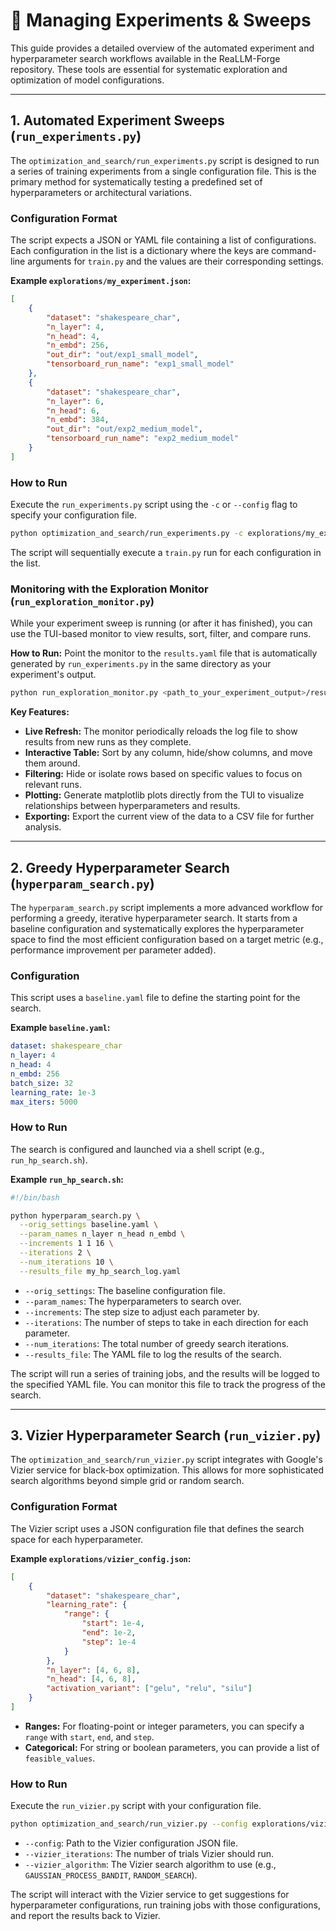 # 🧪 Managing Experiments & Sweeps

This guide provides a detailed overview of the automated experiment and hyperparameter search workflows available in the ReaLLM-Forge repository. These tools are essential for systematic exploration and optimization of model configurations.

---

## 1. Automated Experiment Sweeps (`run_experiments.py`)

The `optimization_and_search/run_experiments.py` script is designed to run a series of training experiments from a single configuration file. This is the primary method for systematically testing a predefined set of hyperparameters or architectural variations.

### Configuration Format

The script expects a JSON or YAML file containing a list of configurations. Each configuration in the list is a dictionary where the keys are command-line arguments for `train.py` and the values are their corresponding settings.

**Example `explorations/my_experiment.json`:**
```json
[
    {
        "dataset": "shakespeare_char",
        "n_layer": 4,
        "n_head": 4,
        "n_embd": 256,
        "out_dir": "out/exp1_small_model",
        "tensorboard_run_name": "exp1_small_model"
    },
    {
        "dataset": "shakespeare_char",
        "n_layer": 6,
        "n_head": 6,
        "n_embd": 384,
        "out_dir": "out/exp2_medium_model",
        "tensorboard_run_name": "exp2_medium_model"
    }
]
```

### How to Run

Execute the `run_experiments.py` script using the `-c` or `--config` flag to specify your configuration file.

```bash
python optimization_and_search/run_experiments.py -c explorations/my_experiment.json
```

The script will sequentially execute a `train.py` run for each configuration in the list.

### Monitoring with the Exploration Monitor (`run_exploration_monitor.py`)

While your experiment sweep is running (or after it has finished), you can use the TUI-based monitor to view results, sort, filter, and compare runs.

**How to Run:**
Point the monitor to the `results.yaml` file that is automatically generated by `run_experiments.py` in the same directory as your experiment's output.

```bash
python run_exploration_monitor.py <path_to_your_experiment_output>/results.yaml
```

**Key Features:**
-   **Live Refresh:** The monitor periodically reloads the log file to show results from new runs as they complete.
-   **Interactive Table:** Sort by any column, hide/show columns, and move them around.
-   **Filtering:** Hide or isolate rows based on specific values to focus on relevant runs.
-   **Plotting:** Generate matplotlib plots directly from the TUI to visualize relationships between hyperparameters and results.
-   **Exporting:** Export the current view of the data to a CSV file for further analysis.

---

## 2. Greedy Hyperparameter Search (`hyperparam_search.py`)

The `hyperparam_search.py` script implements a more advanced workflow for performing a greedy, iterative hyperparameter search. It starts from a baseline configuration and systematically explores the hyperparameter space to find the most efficient configuration based on a target metric (e.g., performance improvement per parameter added).

### Configuration

This script uses a `baseline.yaml` file to define the starting point for the search.

**Example `baseline.yaml`:**
```yaml
dataset: shakespeare_char
n_layer: 4
n_head: 4
n_embd: 256
batch_size: 32
learning_rate: 1e-3
max_iters: 5000
```

### How to Run

The search is configured and launched via a shell script (e.g., `run_hp_search.sh`).

**Example `run_hp_search.sh`:**
```bash
#!/bin/bash

python hyperparam_search.py \
  --orig_settings baseline.yaml \
  --param_names n_layer n_head n_embd \
  --increments 1 1 16 \
  --iterations 2 \
  --num_iterations 10 \
  --results_file my_hp_search_log.yaml
```

-   `--orig_settings`: The baseline configuration file.
-   `--param_names`: The hyperparameters to search over.
-   `--increments`: The step size to adjust each parameter by.
-   `--iterations`: The number of steps to take in each direction for each parameter.
-   `--num_iterations`: The total number of greedy search iterations.
-   `--results_file`: The YAML file to log the results of the search.

The script will run a series of training jobs, and the results will be logged to the specified YAML file. You can monitor this file to track the progress of the search.

---

## 3. Vizier Hyperparameter Search (`run_vizier.py`)

The `optimization_and_search/run_vizier.py` script integrates with Google's Vizier service for black-box optimization. This allows for more sophisticated search algorithms beyond simple grid or random search.

### Configuration Format

The Vizier script uses a JSON configuration file that defines the search space for each hyperparameter.

**Example `explorations/vizier_config.json`:**
```json
[
    {
        "dataset": "shakespeare_char",
        "learning_rate": {
            "range": {
                "start": 1e-4,
                "end": 1e-2,
                "step": 1e-4
            }
        },
        "n_layer": [4, 6, 8],
        "n_head": [4, 6, 8],
        "activation_variant": ["gelu", "relu", "silu"]
    }
]
```

-   **Ranges:** For floating-point or integer parameters, you can specify a `range` with `start`, `end`, and `step`.
-   **Categorical:** For string or boolean parameters, you can provide a list of `feasible_values`.

### How to Run

Execute the `run_vizier.py` script with your configuration file.

```bash
python optimization_and_search/run_vizier.py --config explorations/vizier_config.json
```

-   `--config`: Path to the Vizier configuration JSON file.
-   `--vizier_iterations`: The number of trials Vizier should run.
-   `--vizier_algorithm`: The Vizier search algorithm to use (e.g., `GAUSSIAN_PROCESS_BANDIT`, `RANDOM_SEARCH`).

The script will interact with the Vizier service to get suggestions for hyperparameter configurations, run training jobs with those configurations, and report the results back to Vizier.
